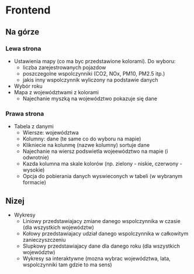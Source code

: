 # Frontend

## Na górze

### Lewa strona
- Ustawienia mapy (co ma byc przedstawione kolorami). Do wyboru:
  - liczba zarejestrowanych pojazdow
  - poszczegolne wspolczynniki (CO2, NOx, PM10, PM2.5 itp.)
  - jakis inny wspolczynnik wyliczony na podstawie danych
- Wybór roku
- Mapa z województwami z kolorami
  - Najechanie myszką na województwo pokazuje się dane

### Prawa strona
- Tabela z danymi
  - Wiersze: województwa
  - Kolumny: dane (te same co do wyboru na mapie)
  - Klikniecie na kolunmę (nazwe kolumny) sortuje dane
  - Najechanie na wiersz podswietla wojeewództwo na mapie (i odwrotnie)
  - Kazda kolumna ma skale kolorów (np. zielony - niskie, czerwony - wysokie)
  - Opcja do pobierania danych wyswieconych w tabeli (w wybranym formacie)

## Nizej

- Wykresy
  - Liniowy przedstawiajacy zmiane danego wspolczynnika w czasie (dla wszystkich województw)
  - Kołowy przedstawiajacy udział danego wspolczynnika w całkowitym zanieczyszczeniu
  - Slupkowy przedstawiajacy dane dla danego roku (dla wszystkich województw)
  - Wykresy sa interaktywne (mozna wybrac województwa, lata, wspolczynniki tam gdzie to ma sens)
